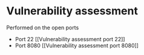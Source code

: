 # Vulnerability assessment


Performed on the open ports

- Port 22 [[Vulnerability assessment port 22]]
- Port 8080 [[Vulnerability assessment port 8080]]
